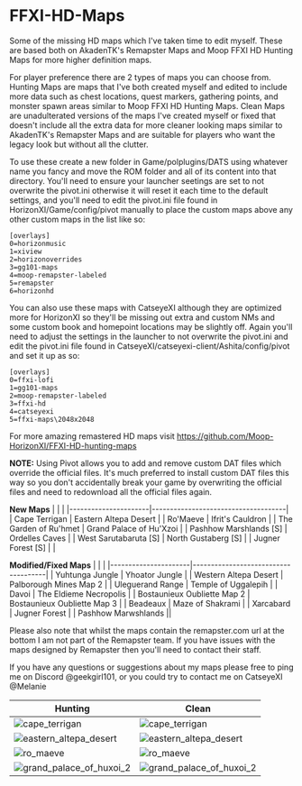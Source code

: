 # FFXI-HD-Maps
Some of the missing HD maps which I've taken time to edit myself.  These are based both on AkadenTK's Remapster Maps and Moop FFXI HD Hunting Maps for more higher definition maps.

For player preference there are 2 types of maps you can choose from.  Hunting Maps are maps that I've both created myself and edited to include more data such as chest locations, quest markers, gathering points, and monster spawn areas similar to Moop FFXI HD Hunting Maps.  Clean Maps are unadulterated versions of the maps I've created myself or fixed that doesn't include all the extra data for more cleaner looking maps similar to AkadenTK's Remapster Maps and are suitable for players who want the legacy look but without all the clutter.

To use these create a new folder in Game/polplugins/DATS using whatever name you fancy and move the ROM folder and all of its content into that directory.  You'll need to ensure your launcher seetings are set to not overwrite the pivot.ini otherwise it will reset it each time to the default settings, and you'll need to edit the pivot.ini file found in HorizonXI/Game/config/pivot manually to place the custom maps above any other custom maps in the list like so:

	[overlays]
	0=horizonmusic
	1=xiview
	2=horizonoverrides
	3=gg101-maps
	4=moop-remapster-labeled
	5=remapster
	6=horizonhd

You can also use these maps with CatseyeXI although they are optimized more for HorizonXI so they'll be missing out extra and custom NMs and some custom book and homepoint locations may be slightly off.  Again you'll need to adjust the settings in the launcher to not overwrite the pivot.ini and edit the pivot.ini file found in CatseyeXI/catseyexi-client/Ashita/config/pivot and set it up as so:

	[overlays]
	0=ffxi-lofi
	1=gg101-maps
	2=moop-remapster-labeled
	3=ffxi-hd
	4=catseyexi
	5=ffxi-maps\2048x2048

For more amazing remastered HD maps visit https://github.com/Moop-HorizonXI/FFXI-HD-hunting-maps

**NOTE:** Using Pivot allows you to add and remove custom DAT files which override the official files.  It's much preferred to install custom DAT files this way so you don't accidentally break your game by overwriting the official files and need to redownload all the official files again.

__New Maps__
|    <!-- -->          |        <!-- -->                     |
|----------------------|-------------------------------------|
| Cape Terrigan | Eastern Altepa Desert |
| Ro'Maeve | Ifrit's Cauldron |
| The Garden of Ru'hmet | Grand Palace of Hu'Xzoi |
| Pashhow Marshlands [S] | Ordelles Caves |
| West Sarutabaruta [S] | North Gustaberg [S] |
| Jugner Forest [S] | |

__Modified/Fixed Maps__
|    <!-- -->          |        <!-- -->                     |
|----------------------|-------------------------------------|
| Yuhtunga Jungle | Yhoator Jungle |
| Western Altepa Desert | Palborough Mines Map 2 | 
| Uleguerand Range | Temple of Uggalepih |
| Davoi | The Eldieme Necropolis |
| Bostaunieux Oubliette Map 2 | Bostaunieux Oubliette Map 3 |
| Beadeaux | Maze of Shakrami |
| Xarcabard | Jugner Forest |
| Pashhow Marwshlands ||

Please also note that whilst the maps contain the remapster.com url at the bottom I am not part of the Remapster team.  If you have issues with the maps designed by Remapster then you'll need to contact their staff.

If you have any questions or suggestions about my maps please free to ping me on Discord @geekgirl101, or you could try to contact me on CatseyeXI @Melanie

| Hunting | Clean |
|-----------------------------|------------------------------|
| ![cape_terrigan](https://github.com/user-attachments/assets/f7337b23-76bf-4827-b4ca-affc1a21b509) | ![cape_terrigan](https://github.com/user-attachments/assets/9ef06432-136c-4e2f-b277-873c9241e4d6) |
| ![eastern_altepa_desert](https://github.com/user-attachments/assets/ff0c1800-d45c-409e-833f-8ee297324edb) | ![eastern_altepa_desert](https://github.com/user-attachments/assets/1c39488f-e967-40a8-8782-78bc8ee2a0ea) |
| ![ro_maeve](https://github.com/user-attachments/assets/dc3b8601-81a5-429b-93bc-75ad8abc11d2) | ![ro_maeve](https://github.com/user-attachments/assets/57ba6d1f-f021-4b7a-af4e-26ab1aef8cfc) |
| ![grand_palace_of_huxoi_2](https://github.com/user-attachments/assets/8ab0298e-4502-4231-bdf6-23817f06b755) | ![grand_palace_of_huxoi_2](https://github.com/user-attachments/assets/dacfae8d-d27c-47ef-a3c0-c90123b60663) |
